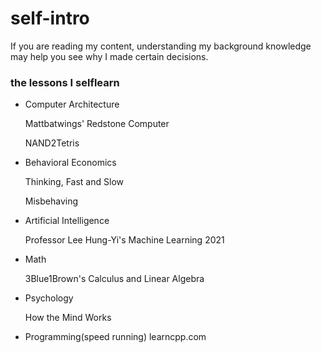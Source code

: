 # self-intro
If you are reading my content, understanding my background knowledge may help you see why I made certain decisions.
### the lessons I selflearn
- Computer Architecture
  
  Mattbatwings' Redstone Computer
  
  NAND2Tetris
- Behavioral Economics
  
  Thinking, Fast and Slow
  
  Misbehaving
- Artificial Intelligence
  
  Professor Lee Hung-Yi's Machine Learning 2021
- Math
  
  3Blue1Brown's Calculus and Linear Algebra
- Psychology
  
  How the Mind Works

- Programming(speed running)
  learncpp.com
  
